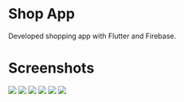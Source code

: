 # Shop App
Developed shopping app with Flutter and Firebase.

# Screenshots
![](screenshots/Screenshot_(1).png)
![](screenshots/Screenshot_(2).png)
![](screenshots/Screenshot_(3).png)
![](screenshots/Screenshot_(4).png)
![](screenshots/Screenshot_(5).png)
![](screenshots/Screenshot_(6).png)
